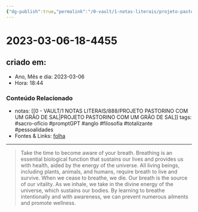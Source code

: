 ```yaml
---
{"dg-publish":true,"permalink":"/0-vault/1-notas-literais/projeto-pastorino/2023-03-06-18-4455/","title":"2023-03-06-18-4455","tags":["sacro-ofício","promptGPT","anglo","filosofia","totalizante","pessoalidades"],"dgHomeLink":true,"dgShowLocalGraph":true,"dgShowFileTree":true,"dgEnableSearch":true}
---
```


# 2023-03-06-18-4455

## criado em: 
-  Ano, Mês e dia: 2023-03-06
- Hora: 18:44

### Conteúdo Relacionado
- notas: [[0 - VAULT/1 NOTAS LITERAIS/888/PROJETO PASTORINO COM UM GRÃO DE SAL\|PROJETO PASTORINO COM UM GRÃO DE SAL]]
tags: #sacro-ofício #promptGPT #anglo #filosofia #totalizante #pessoalidades 
- Fontes & Links: [folha](https://www1.folha.uol.com.br/folha/livrariadafolha/825139-ha-cem-anos-nascia-carlos-torres-pastorino-autor-de-minutos-de-sabedoria.shtml)
---
>Take the time to become aware of your breath. Breathing is an essential biological function that sustains our lives and provides us with health, aided by the energy of the universe. All living beings, including plants, animals, and humans, require breath to live and survive. When we cease to breathe, we die. Our breath is the source of our vitality. As we inhale, we take in the divine energy of the universe, which sustains our bodies. By learning to breathe intentionally and with awareness, we can prevent numerous ailments and promote wellness.